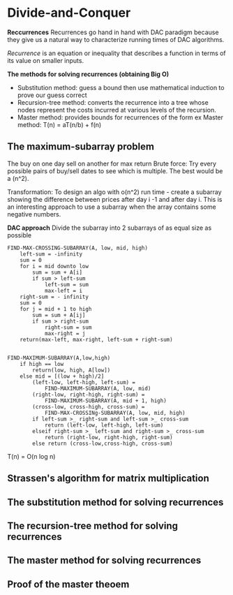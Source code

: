 # Divide-and-Conquer

**Reccurrences**
Recurrences go hand in hand with DAC paradigm because they give us a natural way to characterize running times of DAC algorithms.

*Recurrence* is an equation or inequality that describes a function in terms of its value on smaller inputs. 

**The methods for solving recurrences (obtaining Big O)**
- Substitution method: guess a bound then use mathematical induction to prove our guess correct
- Recursion-tree method: converts the recurrence into a tree whose nodes represent the costs incurred at various levels of the recursion.
- Master method: provides bounds for recurrences of the form 
ex Master method:
T(n) = aT(n/b) + f(n)

## The maximum-subarray problem
The buy on one day sell on another for max return
Brute force:
Try every possible pairs of buy/sell dates to see which is multiple. The best would be a (n^2).

Transformation: To design an algo with o(n^2) run time - create a subarray showing the difference between prices after day i -1 and after day i. This is an interesting approach to use a subarray when the array contains some negative numbers. 

**DAC approach**
Divide the subarray into 2 subarrays of as equal size as possible 
```
FIND-MAX-CROSSING-SUBARRAY(A, low, mid, high)
    left-sum = -infinity
    sum = 0
    for i = mid downto low
        sum = sum + A[i]
        if sum > left-sum
            left-sum = sum
            max-left = i
    right-sum = - infinity
    sum = 0
    for j = mid + 1 to high
        sum = sum + A[ij]
        if sum > right-sum
            right-sum = sum
            max-right = j
    return(max-left, max-right, left-sum + right-sum)


FIND-MAXIMUM-SUBARRAY(A,low,high)
    if high == low
        return(low, high, A[low])
    else mid = [(low + high)/2]
        (left-low, left-high, left-sum) =
            FIND-MAXIMUM-SUBARRAY(A, low, mid)
        (right-low, right-high, right-sum) =
            FIND-MAXIMUM-SUBARRAY(A, mid + 1, high)
        (cross-low, cross-high, cross-sum) =
            FIND-MAX-CROSSINg-SUBARRAY(A, low, mid, high)
        if left-sum >_ right-sum and left-sum >_ cross-sum
            return (left-low, left-high, left-sum)
        elseif right-sum >_ left-sum and right-sum >_ cross-sum
            return (right-low, right-high, right-sum)
        else return (cross-low,cross-high, cross-sum)
```

T(n) = O(n log n)

## Strassen's algorithm for matrix multiplication

## The substitution method for solving recurrences
 
## The recursion-tree method for solving recurrences

## The master method for solving recurrences

## Proof of the master theoem